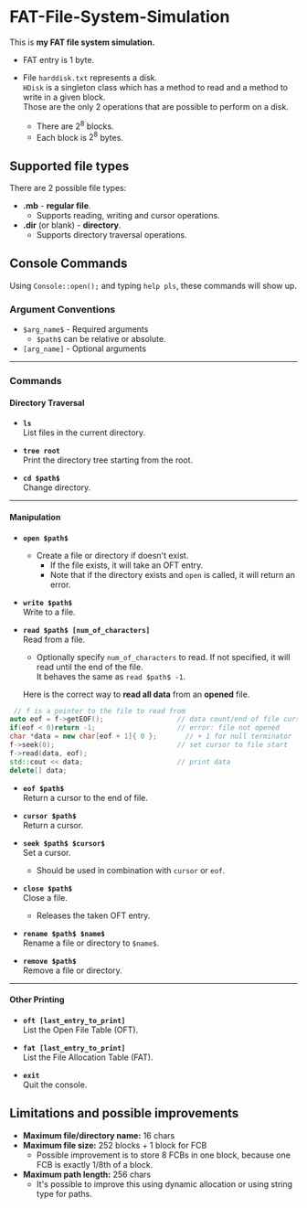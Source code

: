 # FAT-File-System-Simulation

This is <b>my FAT file system simulation.</b> <br>

* FAT entry is 1 byte.

* File `harddisk.txt` represents a disk. <br>
  `HDisk` is a singleton class which has a method to read and a method to write in a given block. <br>
  Those are the only 2 operations that are possible to perform on a disk.
    * There are $2^8$ blocks.
    * Each block is $2^8$ bytes.

## Supported file types

There are 2 possible file types:

- **.mb** - **regular file**.
    - Supports reading, writing and cursor operations.
- **.dir** (or blank) - **directory**.
    - Supports directory traversal operations.

## Console Commands

Using `Console::open();` and typing `help pls`, these commands will show up.

### Argument Conventions

- `$arg_name$` - Required arguments
    - `$path$` can be relative or absolute.
- `[arg_name]` - Optional arguments

---

### Commands

#### Directory Traversal

- **`ls`**  
  List files in the current directory.

- **`tree root`**  
  Print the directory tree starting from the root.

- **`cd $path$`**  
  Change directory.

---

#### Manipulation

- **`open $path$`**
    - Create a file or directory if doesn't exist.
        - If the file exists, it will take an OFT entry.
        - Note that if the directory exists and `open` is called, it will return an error.

- **`write $path$`**  
  Write to a file.

- **`read $path$ [num_of_characters]`**  
  Read from a file.

    - Optionally specify `num_of_characters` to read. If not specified, it will read until the end of the file.\
      It behaves the same as `read $path$ -1`.

  Here is the correct way to **read all data** from an **opened** file.

```C++
 // f is a pointer to the file to read from
auto eof = f->getEOF();                  // data count/end of file cursor
if(eof < 0)return -1;                    // error: file not opened
char *data = new char[eof + 1]{ 0 };       // + 1 for null terminator
f->seek(0);                              // set cursor to file start
f->read(data, eof);
std::cout << data;                       // print data
delete[] data; 
```

- **`eof $path$`**  
  Return a cursor to the end of file.

- **`cursor $path$`**  
  Return a cursor.

- **`seek $path$ $cursor$`**  
  Set a cursor.
    - Should be used in combination with `cursor` or `eof`.

- **`close $path$`**  
  Close a file.
    - Releases the taken OFT entry.

- **`rename $path$ $name$`**  
  Rename a file or directory to `$name$`.

- **`remove $path$`**  
  Remove a file or directory.

---

#### Other Printing

- **`oft [last_entry_to_print]`**  
  List the Open File Table (OFT).

- **`fat [last_entry_to_print]`**  
  List the File Allocation Table (FAT).

- **`exit`**  
  Quit the console.

## Limitations and possible improvements

- **Maximum file/directory name:** 16 chars
- **Maximum file size:** 252 blocks + 1 block for FCB
    - Possible improvement is to store 8 FCBs in one block, because one FCB is exactly 1/8th of a block.
- **Maximum path length:** 256 chars
    - It's possible to improve this using dynamic allocation or using string type for paths.